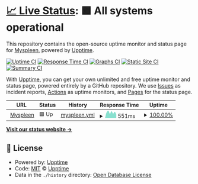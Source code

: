 # [📈 Live Status](https://hagabard.github.io/IsMyspleenDown/): <!--live status--> **🟩 All systems operational**

This repository contains the open-source uptime monitor and status page for [Myspleen](https://hagabard.github.io/IsMyspleenDown/), powered by [Upptime](https://github.com/upptime/upptime).

[![Uptime CI](https://github.com/Hagabard/IsMyspleenDown/workflows/Uptime%20CI/badge.svg)](https://github.com/Hagabard/IsMyspleenDown/actions?query=workflow%3A%22Uptime+CI%22)
[![Response Time CI](https://github.com/Hagabard/IsMyspleenDown/workflows/Response%20Time%20CI/badge.svg)](https://github.com/Hagabard/IsMyspleenDown/actions?query=workflow%3A%22Response+Time+CI%22)
[![Graphs CI](https://github.com/Hagabard/IsMyspleenDown/workflows/Graphs%20CI/badge.svg)](https://github.com/Hagabard/IsMyspleenDown/actions?query=workflow%3A%22Graphs+CI%22)
[![Static Site CI](https://github.com/Hagabard/IsMyspleenDown/workflows/Static%20Site%20CI/badge.svg)](https://github.com/Hagabard/IsMyspleenDown/actions?query=workflow%3A%22Static+Site+CI%22)
[![Summary CI](https://github.com/Hagabard/IsMyspleenDown/workflows/Summary%20CI/badge.svg)](https://github.com/Hagabard/IsMyspleenDown/actions?query=workflow%3A%22Summary+CI%22)

With [Upptime](https://upptime.js.org), you can get your own unlimited and free uptime monitor and status page, powered entirely by a GitHub repository. We use [Issues](https://github.com/Hagabard/IsMyspleenDown/issues) as incident reports, [Actions](https://github.com/Hagabard/IsMyspleenDown/actions) as uptime monitors, and [Pages](https://hagabard.github.io/IsMyspleenDown/) for the status page.

<!--start: status pages-->
<!-- This summary is generated by Upptime (https://github.com/upptime/upptime) -->
<!-- Do not edit this manually, your changes will be overwritten -->
<!-- prettier-ignore -->
| URL | Status | History | Response Time | Uptime |
| --- | ------ | ------- | ------------- | ------ |
| <img alt="" src="https://icons.duckduckgo.com/ip3/www.myspleen.org.ico" height="13"> [Myspleen](https://www.myspleen.org) | 🟩 Up | [myspleen.yml](https://github.com/Hagabard/IsMyspleenDown/commits/HEAD/history/myspleen.yml) | <details><summary><img alt="Response time graph" src="./graphs/myspleen/response-time-week.png" height="20"> 551ms</summary><br><a href="https://status.myspleen.org/history/myspleen"><img alt="Response time 541" src="https://img.shields.io/endpoint?url=https%3A%2F%2Fraw.githubusercontent.com%2FHagabard%2FIsMyspleenDown%2FHEAD%2Fapi%2Fmyspleen%2Fresponse-time.json"></a><br><a href="https://status.myspleen.org/history/myspleen"><img alt="24-hour response time 877" src="https://img.shields.io/endpoint?url=https%3A%2F%2Fraw.githubusercontent.com%2FHagabard%2FIsMyspleenDown%2FHEAD%2Fapi%2Fmyspleen%2Fresponse-time-day.json"></a><br><a href="https://status.myspleen.org/history/myspleen"><img alt="7-day response time 551" src="https://img.shields.io/endpoint?url=https%3A%2F%2Fraw.githubusercontent.com%2FHagabard%2FIsMyspleenDown%2FHEAD%2Fapi%2Fmyspleen%2Fresponse-time-week.json"></a><br><a href="https://status.myspleen.org/history/myspleen"><img alt="30-day response time 492" src="https://img.shields.io/endpoint?url=https%3A%2F%2Fraw.githubusercontent.com%2FHagabard%2FIsMyspleenDown%2FHEAD%2Fapi%2Fmyspleen%2Fresponse-time-month.json"></a><br><a href="https://status.myspleen.org/history/myspleen"><img alt="1-year response time 545" src="https://img.shields.io/endpoint?url=https%3A%2F%2Fraw.githubusercontent.com%2FHagabard%2FIsMyspleenDown%2FHEAD%2Fapi%2Fmyspleen%2Fresponse-time-year.json"></a></details> | <details><summary><a href="https://status.myspleen.org/history/myspleen">100.00%</a></summary><a href="https://status.myspleen.org/history/myspleen"><img alt="All-time uptime 99.06%" src="https://img.shields.io/endpoint?url=https%3A%2F%2Fraw.githubusercontent.com%2FHagabard%2FIsMyspleenDown%2FHEAD%2Fapi%2Fmyspleen%2Fuptime.json"></a><br><a href="https://status.myspleen.org/history/myspleen"><img alt="24-hour uptime 100.00%" src="https://img.shields.io/endpoint?url=https%3A%2F%2Fraw.githubusercontent.com%2FHagabard%2FIsMyspleenDown%2FHEAD%2Fapi%2Fmyspleen%2Fuptime-day.json"></a><br><a href="https://status.myspleen.org/history/myspleen"><img alt="7-day uptime 100.00%" src="https://img.shields.io/endpoint?url=https%3A%2F%2Fraw.githubusercontent.com%2FHagabard%2FIsMyspleenDown%2FHEAD%2Fapi%2Fmyspleen%2Fuptime-week.json"></a><br><a href="https://status.myspleen.org/history/myspleen"><img alt="30-day uptime 100.00%" src="https://img.shields.io/endpoint?url=https%3A%2F%2Fraw.githubusercontent.com%2FHagabard%2FIsMyspleenDown%2FHEAD%2Fapi%2Fmyspleen%2Fuptime-month.json"></a><br><a href="https://status.myspleen.org/history/myspleen"><img alt="1-year uptime 99.05%" src="https://img.shields.io/endpoint?url=https%3A%2F%2Fraw.githubusercontent.com%2FHagabard%2FIsMyspleenDown%2FHEAD%2Fapi%2Fmyspleen%2Fuptime-year.json"></a></details>

<!--end: status pages-->

[**Visit our status website →**](https://hagabard.github.io/IsMyspleenDown/)

## 📄 License

- Powered by: [Upptime](https://github.com/upptime/upptime)
- Code: [MIT](./LICENSE) © [Upptime](https://upptime.js.org)
- Data in the `./history` directory: [Open Database License](https://opendatacommons.org/licenses/odbl/1-0/)
